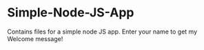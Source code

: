 # Simple-Node-JS-App
Contains files for a simple node JS app. Enter your name to get my Welcome message!
